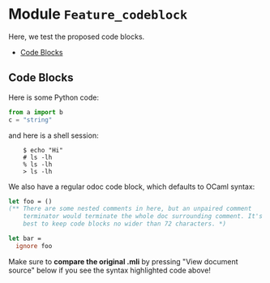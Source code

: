 <div class="odoc-preamble">

# Module `Feature_codeblock`

Here, we test the proposed code blocks.

</div>

- [Code Blocks](#code-blocks)

<div class="odoc-content">

## <a href="#code-blocks" class="anchor"></a>Code Blocks

Here is some Python code:

```python
from a import b
c = "string"
```

and here is a shell session:

```console
    $ echo "Hi"
    # ls -lh
    % ls -lh
    > ls -lh
```

We also have a regular odoc code block, which defaults to OCaml syntax:

```ocaml
let foo = ()
(** There are some nested comments in here, but an unpaired comment
    terminator would terminate the whole doc surrounding comment. It's
    best to keep code blocks no wider than 72 characters. *)

let bar =
  ignore foo
```

Make sure to **compare the original .mli** by pressing "View document
source" below if you see the syntax highlighted code above!

</div>
